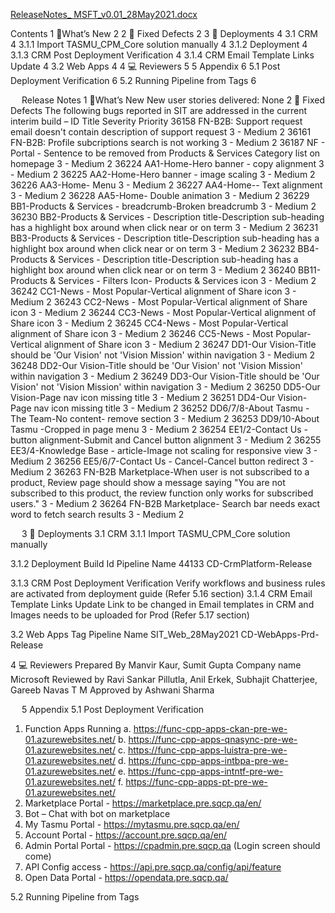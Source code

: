 [ReleaseNotes_ MSFT_v0.01_28May2021.docx](/.attachments/ReleaseNotes_%20MSFT_v0.01_28May2021-764723bd-ffc6-4a2f-a4a3-f4cb49484eb3.docx)

Contents
1	🔧What’s New	2
2	🚀 Fixed Defects	2
3	🚀 Deployments	4
3.1	CRM	4
3.1.1	Import TASMU_CPM_Core solution manually	4
3.1.2	Deployment	4
3.1.3	CRM Post Deployment Verification	4
3.1.4	CRM Email Template Links Update	4
3.2	Web Apps	4
4	💻 Reviewers	5
5	Appendix	6
5.1	Post Deployment Verification	6
5.2	Running Pipeline from Tags	6

 
Release Notes
1	🔧What’s New
New user stories delivered: None
2	🚀 Fixed Defects
The following bugs reported in SIT are addressed in the current interim build –
ID	Title	Severity	Priority
36158
FN-B2B: Support request email doesn't contain description of support request	3 - Medium	2
36161
FN-B2B: Profile subcriptions search is not working	3 - Medium	2
36187
NF - Portal - Sentence to be removed from Products & Services Category list on homepage	3 - Medium	2
36224
AA1-Home-Hero banner - copy alignment	3 - Medium	2
36225
AA2-Home-Hero banner - image scaling	3 - Medium	2
36226
AA3-Home- Menu	3 - Medium	2
36227
AA4-Home-- Text alignment	3 - Medium	2
36228
AA5-Home- Double animation	3 - Medium	2
36229
BB1-Products & Services - breadcrumb-Broken breadcrumb	3 - Medium	2
36230
BB2-Products & Services - Description title-Description sub-heading has a highlight box around when click near or on term	3 - Medium	2
36231
BB3-Products & Services - Description title-Description sub-heading has a highlight box around when click near or on term	3 - Medium	2
36232
BB4-Products & Services - Description title-Description sub-heading has a highlight box around when click near or on term	3 - Medium	2
36240
BB11-Products & Services - Filters Icon- Products & Services icon	3 - Medium	2
36242
CC1-News - Most Popular-Vertical alignment of Share icon	3 - Medium	2
36243
CC2-News - Most Popular-Vertical alignment of Share icon	3 - Medium	2
36244
CC3-News - Most Popular-Vertical alignment of Share icon	3 - Medium	2
36245
CC4-News - Most Popular-Vertical alignment of Share icon	3 - Medium	2
36246
CC5-News - Most Popular-Vertical alignment of Share icon	3 - Medium	2
36247
DD1-Our Vision-Title should be 'Our Vision' not 'Vision Mission' within navigation	3 - Medium	2
36248
DD2-Our Vision-Title should be 'Our Vision' not 'Vision Mission' within navigation	3 - Medium	2
36249
DD3-Our Vision-Title should be 'Our Vision' not 'Vision Mission' within navigation	3 - Medium	2
36250
DD5-Our Vision-Page nav icon missing title	3 - Medium	2
36251
DD4-Our Vision-Page nav icon missing title	3 - Medium	2
36252
DD6/7/8-About Tasmu - The Team-No content- remove section	3 - Medium	2
36253
DD9/10-About Tasmu -Cropped in page menu	3 - Medium	2
36254
EE1/2-Contact Us - button alignment-Submit and Cancel button alignment	3 - Medium	2
36255
EE3/4-Knowledge Base - article-Image not scaling for responsive view	3 - Medium	2
36256
EE5/6/7-Contact Us - Cancel-Cancel button redirect	3 - Medium	2
36263
FN-B2B Marketplace-When user is not subscribed to a product, Review page should show a message saying "You are not subscribed to this product, the review function only works for subscribed users."	3 - Medium	2
36264
FN-B2B Marketplace- Search bar needs exact word to fetch search results	3 - Medium	2

 
3	🚀 Deployments
3.1	CRM
3.1.1	Import TASMU_CPM_Core solution manually 
  
  

3.1.2	Deployment
Build Id	Pipeline Name
44133	CD-CrmPlatform-Release


3.1.3	CRM Post Deployment Verification
  Verify workflows and business rules are activated from deployment guide (Refer 5.16 section) 
3.1.4	CRM Email Template Links Update
Link to be changed in Email templates in CRM and Images needs to be uploaded for Prod (Refer 5.17 section)

3.2	Web Apps
Tag	Pipeline Name
SIT_Web_28May2021	CD-WebApps-Prd-Release


4	💻 Reviewers 
Prepared By	Manvir Kaur, Sumit Gupta
Company name	Microsoft
Reviewed by 	Ravi Sankar Pillutla, Anil Erkek, Subhajit Chatterjee, Gareeb Navas T M
Approved by 	Ashwani Sharma

 
5	Appendix
5.1	Post Deployment Verification
1.	Function Apps Running 
a.	https://func-cpp-apps-ckan-pre-we-01.azurewebsites.net/ 
b.	https://func-cpp-apps-qnasync-pre-we-01.azurewebsites.net/ 
c.	https://func-cpp-apps-luistra-pre-we-01.azurewebsites.net/ 
d.	https://func-cpp-apps-intbpa-pre-we-01.azurewebsites.net/ 
e.	https://func-cpp-apps-intntf-pre-we-01.azurewebsites.net/ 
f.	https://func-cpp-apps-pt-pre-we-01.azurewebsites.net/ 
2.	Marketplace Portal - https://marketplace.pre.sqcp.qa/en/ 
3.	Bot – Chat with bot on marketplace 
4.	My Tasmu Portal - https://mytasmu.pre.sqcp.qa/en/ 
5.	Account Portal - https://account.pre.sqcp.qa/en/ 
6.	Admin Portal Portal - https://cpadmin.pre.sqcp.qa  (Login screen should come) 
7.	API Config access - https://api.pre.sqcp.qa/config/api/feature 
8.	Open Data Portal - https://opendata.pre.sqcp.qa/

5.2	Running Pipeline from Tags
 
